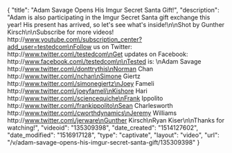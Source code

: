 {
    "title": "Adam Savage Opens His Imgur Secret Santa Gift!",
    "description": "Adam is also participating in the Imgur Secret Santa gift exchange this year! His present has arrived, so let's see what's inside!\n\nShot by Gunther Kirsch\n\nSubscribe for more videos! http:\/\/www.youtube.com\/subscription_center?add_user=testedcom\nFollow us on Twitter: http:\/\/www.twitter.com\/testedcom\nGet updates on Facebook: http:\/\/www.facebook.com\/testedcom\n\nTested is: \nAdam Savage http:\/\/www.twitter.com\/donttrythis\nNorman Chan http:\/\/www.twitter.com\/nchan\nSimone Giertz http:\/\/www.twitter.com\/simonegiertz\nJoey Fameli http:\/\/www.twitter.com\/joeyfameli\nKishore Hari http:\/\/www.twitter.com\/sciencequiche\nFrank Ippolito http:\/\/www.twitter.com\/frankippolito\nSean Charlesworth http:\/\/www.twitter.com\/cworthdynamics\nJeremy Williams http:\/\/www.twitter.com\/jerware\nGunther Kirsch\nRyan Kiser\n\nThanks for watching!",
    "videoid": "135309398",
    "date_created": "1514127602",
    "date_modified": "1516917128",
    "type": "captivate",
    "layout": "video",
    "url": "\/v\/adam-savage-opens-his-imgur-secret-santa-gift\/135309398"
}